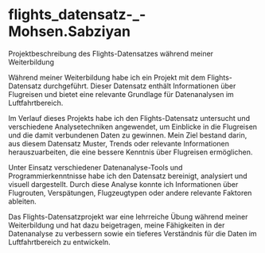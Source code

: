 # flights_datensatz-_-Mohsen.Sabziyan
Projektbeschreibung des Flights-Datensatzes während meiner Weiterbildung

Während meiner Weiterbildung habe ich ein Projekt mit dem Flights-Datensatz durchgeführt. Dieser Datensatz enthält Informationen über Flugreisen und bietet eine relevante Grundlage für Datenanalysen im Luftfahrtbereich.

Im Verlauf dieses Projekts habe ich den Flights-Datensatz untersucht und verschiedene Analysetechniken angewendet, um Einblicke in die Flugreisen und die damit verbundenen Daten zu gewinnen. Mein Ziel bestand darin, aus diesem Datensatz Muster, Trends oder relevante Informationen herauszuarbeiten, die eine bessere Kenntnis über Flugreisen ermöglichen.

Unter Einsatz verschiedener Datenanalyse-Tools und Programmierkenntnisse habe ich den Datensatz bereinigt, analysiert und visuell dargestellt. Durch diese Analyse konnte ich Informationen über Flugrouten, Verspätungen, Flugzeugtypen oder andere relevante Faktoren ableiten.

Das Flights-Datensatzprojekt war eine lehrreiche Übung während meiner Weiterbildung und hat dazu beigetragen, meine Fähigkeiten in der Datenanalyse zu verbessern sowie ein tieferes Verständnis für die Daten im Luftfahrtbereich zu entwickeln.

